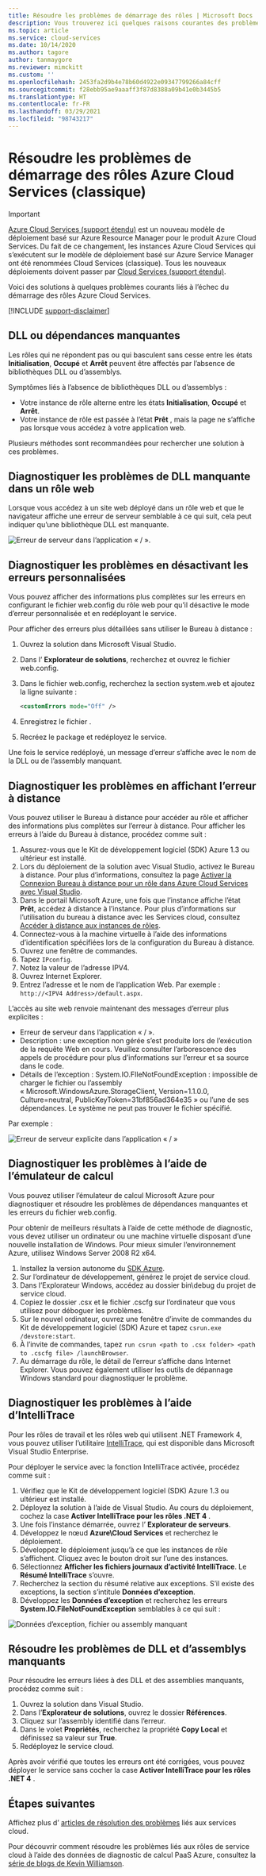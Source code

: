```yaml
---
title: Résoudre les problèmes de démarrage des rôles | Microsoft Docs
description: Vous trouverez ici quelques raisons courantes des problèmes de démarrage d’un rôle de service cloud. Nous vous présentons également des solutions à ces problèmes.
ms.topic: article
ms.service: cloud-services
ms.date: 10/14/2020
ms.author: tagore
author: tanmaygore
ms.reviewer: mimckitt
ms.custom: ''
ms.openlocfilehash: 2453fa2d9b4e78b60d4922e09347799266a84cff
ms.sourcegitcommit: f28ebb95ae9aaaff3f87d8388a09b41e0b3445b5
ms.translationtype: HT
ms.contentlocale: fr-FR
ms.lasthandoff: 03/29/2021
ms.locfileid: "98743217"
---
```

# <a name="troubleshoot-azure-cloud-service-classic-roles-that-fail-to-start"></a>Résoudre les problèmes de démarrage des rôles Azure Cloud Services (classique)

> [!IMPORTANT]
> [Azure Cloud Services (support étendu)](../cloud-services-extended-support/overview.md) est un nouveau modèle de déploiement basé sur Azure Resource Manager pour le produit Azure Cloud Services. Du fait de ce changement, les instances Azure Cloud Services qui s’exécutent sur le modèle de déploiement basé sur Azure Service Manager ont été renommées Cloud Services (classique). Tous les nouveaux déploiements doivent passer par [Cloud Services (support étendu)](../cloud-services-extended-support/overview.md).

Voici des solutions à quelques problèmes courants liés à l’échec du démarrage des rôles Azure Cloud Services.

[!INCLUDE [support-disclaimer](../../includes/support-disclaimer.md)]

## <a name="missing-dlls-or-dependencies"></a>DLL ou dépendances manquantes
Les rôles qui ne répondent pas ou qui basculent sans cesse entre les états **Initialisation**, **Occupé** et **Arrêt** peuvent être affectés par l’absence de bibliothèques DLL ou d’assemblys.

Symptômes liés à l’absence de bibliothèques DLL ou d’assemblys :

* Votre instance de rôle alterne entre les états **Initialisation**, **Occupé** et **Arrêt**.
* Votre instance de rôle est passée à l’état **Prêt** , mais la page ne s’affiche pas lorsque vous accédez à votre application web.

Plusieurs méthodes sont recommandées pour rechercher une solution à ces problèmes.

## <a name="diagnose-missing-dll-issues-in-a-web-role"></a>Diagnostiquer les problèmes de DLL manquante dans un rôle web
Lorsque vous accédez à un site web déployé dans un rôle web et que le navigateur affiche une erreur de serveur semblable à ce qui suit, cela peut indiquer qu’une bibliothèque DLL est manquante.

![Erreur de serveur dans l’application « / ».](./media/cloud-services-troubleshoot-roles-that-fail-start/ic503388.png)

## <a name="diagnose-issues-by-turning-off-custom-errors"></a>Diagnostiquer les problèmes en désactivant les erreurs personnalisées
Vous pouvez afficher des informations plus complètes sur les erreurs en configurant le fichier web.config du rôle web pour qu’il désactive le mode d’erreur personnalisée et en redéployant le service.

Pour afficher des erreurs plus détaillées sans utiliser le Bureau à distance :

1. Ouvrez la solution dans Microsoft Visual Studio.
2. Dans l’ **Explorateur de solutions**, recherchez et ouvrez le fichier web.config.
3. Dans le fichier web.config, recherchez la section system.web et ajoutez la ligne suivante :

    ```xml
    <customErrors mode="Off" />
    ```
4. Enregistrez le fichier .
5. Recréez le package et redéployez le service.

Une fois le service redéployé, un message d’erreur s’affiche avec le nom de la DLL ou de l’assembly manquant.

## <a name="diagnose-issues-by-viewing-the-error-remotely"></a>Diagnostiquer les problèmes en affichant l’erreur à distance
Vous pouvez utiliser le Bureau à distance pour accéder au rôle et afficher des informations plus complètes sur l’erreur à distance. Pour afficher les erreurs à l’aide du Bureau à distance, procédez comme suit :

1. Assurez-vous que le Kit de développement logiciel (SDK) Azure 1.3 ou ultérieur est installé.
2. Lors du déploiement de la solution avec Visual Studio, activez le Bureau à distance. Pour plus d’informations, consultez la page [Activer la Connexion Bureau à distance pour un rôle dans Azure Cloud Services avec Visual Studio](cloud-services-role-enable-remote-desktop-visual-studio.md).
3. Dans le portail Microsoft Azure, une fois que l’instance affiche l’état **Prêt**, accédez à distance à l’instance. Pour plus d’informations sur l’utilisation du bureau à distance avec les Services cloud, consultez [Accéder à distance aux instances de rôles](cloud-services-role-enable-remote-desktop-new-portal.md#remote-into-role-instances).
5. Connectez-vous à la machine virtuelle à l’aide des informations d’identification spécifiées lors de la configuration du Bureau à distance.
6. Ouvrez une fenêtre de commandes.
7. Tapez `IPconfig`.
8. Notez la valeur de l’adresse IPV4.
9. Ouvrez Internet Explorer.
10. Entrez l’adresse et le nom de l’application Web. Par exemple : `http://<IPV4 Address>/default.aspx`.

L’accès au site web renvoie maintenant des messages d’erreur plus explicites :

* Erreur de serveur dans l’application « / ».
* Description : une exception non gérée s’est produite lors de l’exécution de la requête Web en cours. Veuillez consulter l’arborescence des appels de procédure pour plus d’informations sur l’erreur et sa source dans le code.
* Détails de l’exception : System.IO.FIleNotFoundException : impossible de charger le fichier ou l’assembly « Microsoft.WindowsAzure.StorageClient, Version=1.1.0.0, Culture=neutral, PublicKeyToken=31bf856ad364e35 » ou l’une de ses dépendances. Le système ne peut pas trouver le fichier spécifié.

Par exemple :

![Erreur de serveur explicite dans l’application « / »](./media/cloud-services-troubleshoot-roles-that-fail-start/ic503389.png)

## <a name="diagnose-issues-by-using-the-compute-emulator"></a>Diagnostiquer les problèmes à l’aide de l’émulateur de calcul
Vous pouvez utiliser l’émulateur de calcul Microsoft Azure pour diagnostiquer et résoudre les problèmes de dépendances manquantes et les erreurs du fichier web.config.

Pour obtenir de meilleurs résultats à l’aide de cette méthode de diagnostic, vous devez utiliser un ordinateur ou une machine virtuelle disposant d’une nouvelle installation de Windows. Pour mieux simuler l’environnement Azure, utilisez Windows Server 2008 R2 x64.

1. Installez la version autonome du [SDK Azure](https://azure.microsoft.com/downloads/).
2. Sur l’ordinateur de développement, générez le projet de service cloud.
3. Dans l’Explorateur Windows, accédez au dossier bin\debug du projet de service cloud.
4. Copiez le dossier .csx et le fichier .cscfg sur l’ordinateur que vous utilisez pour déboguer les problèmes.
5. Sur le nouvel ordinateur, ouvrez une fenêtre d’invite de commandes du Kit de développement logiciel (SDK) Azure et tapez `csrun.exe /devstore:start`.
6. À l’invite de commandes, tapez `run csrun <path to .csx folder> <path to .cscfg file> /launchBrowser`.
7. Au démarrage du rôle, le détail de l’erreur s’affiche dans Internet Explorer. Vous pouvez également utiliser les outils de dépannage Windows standard pour diagnostiquer le problème.

## <a name="diagnose-issues-by-using-intellitrace"></a>Diagnostiquer les problèmes à l’aide d’IntelliTrace
Pour les rôles de travail et les rôles web qui utilisent .NET Framework 4, vous pouvez utiliser l’utilitaire [IntelliTrace](/visualstudio/debugger/intellitrace), qui est disponible dans Microsoft Visual Studio Enterprise.

Pour déployer le service avec la fonction IntelliTrace activée, procédez comme suit :

1. Vérifiez que le Kit de développement logiciel (SDK) Azure 1.3 ou ultérieur est installé.
2. Déployez la solution à l’aide de Visual Studio. Au cours du déploiement, cochez la case **Activer IntelliTrace pour les rôles .NET 4** .
3. Une fois l’instance démarrée, ouvrez l’ **Explorateur de serveurs**.
4. Développez le nœud **Azure\\Cloud Services** et recherchez le déploiement.
5. Développez le déploiement jusqu’à ce que les instances de rôle s’affichent. Cliquez avec le bouton droit sur l’une des instances.
6. Sélectionnez **Afficher les fichiers journaux d’activité IntelliTrace**. Le **Résumé IntelliTrace** s’ouvre.
7. Recherchez la section du résumé relative aux exceptions. S’il existe des exceptions, la section s’intitule **Données d’exception**.
8. Développez les **Données d’exception** et recherchez les erreurs **System.IO.FileNotFoundException** semblables à ce qui suit :

![Données d’exception, fichier ou assembly manquant](./media/cloud-services-troubleshoot-roles-that-fail-start/ic503390.png)

## <a name="address-missing-dlls-and-assemblies"></a>Résoudre les problèmes de DLL et d’assemblys manquants
Pour résoudre les erreurs liées à des DLL et des assemblies manquants, procédez comme suit :

1. Ouvrez la solution dans Visual Studio.
2. Dans l’**Explorateur de solutions**, ouvrez le dossier **Références**.
3. Cliquez sur l’assembly identifié dans l’erreur.
4. Dans le volet **Propriétés**, recherchez la propriété **Copy Local** et définissez sa valeur sur **True**.
5. Redéployez le service cloud.

Après avoir vérifié que toutes les erreurs ont été corrigées, vous pouvez déployer le service sans cocher la case **Activer IntelliTrace pour les rôles .NET 4** .

## <a name="next-steps"></a>Étapes suivantes
Affichez plus d’ [articles de résolution des problèmes](../index.yml?product=cloud-services&tag=top-support-issue) liés aux services cloud.

Pour découvrir comment résoudre les problèmes liés aux rôles de service cloud à l’aide des données de diagnostic de calcul PaaS Azure, consultez la [série de blogs de Kevin Williamson](/archive/blogs/kwill/windows-azure-paas-compute-diagnostics-data).
